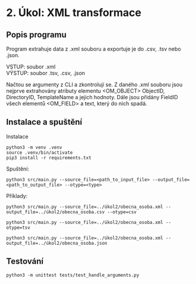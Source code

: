 # 2. Úkol: XML transformace
## Popis programu
Program extrahuje data z .xml souboru a exportuje je do .csv, .tsv nebo .json.

VSTUP: soubor .xml \
VÝSTUP: soubor .tsv, .csv, .json

Načtou se argumenty z CLI a zkontrolují se. Z daného .xml souboru jsou nejprve extrahovány atributy elementu <OM_OBJECT> ObjectID, DirectoryID, TemplateName a jejich hodnoty. Dále jsou přidány FieldID všech elementů <OM_FIELD> a text, který do nich spadá.

## Instalace a spuštění
Instalace
```
python3 -m venv .venv
source .venv/bin/activate
pip3 install -r requirements.txt
```
Spuštění:
```
python3 src/main.py --source_file=<path_to_input_file> --output_file=<path_to_output_file> --otype=<type>
```
Příklady:
```
python3 src/main.py --source_file=../úkol2/obecnа_osoba.xml --output_file=../úkol2/obecna_osoba.csv --otype=csv
```
```
python3 src/main.py --source_file=../úkol2/obecnа_osoba.xml --otype=tsv
```
```
python3 src/main.py --source_file=../úkol2/obecnа_osoba.xml --output_file=../úkol2/obecna_osoba.json
```
## Testování
```
python3 -m unittest tests/test_handle_arguments.py
```